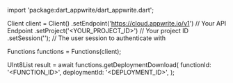 import 'package:dart_appwrite/dart_appwrite.dart';

Client client = Client()
    .setEndpoint('https://cloud.appwrite.io/v1') // Your API Endpoint
    .setProject('<YOUR_PROJECT_ID>') // Your project ID
    .setSession(''); // The user session to authenticate with

Functions functions = Functions(client);

UInt8List result = await functions.getDeploymentDownload(
    functionId: '<FUNCTION_ID>',
    deploymentId: '<DEPLOYMENT_ID>',
);
